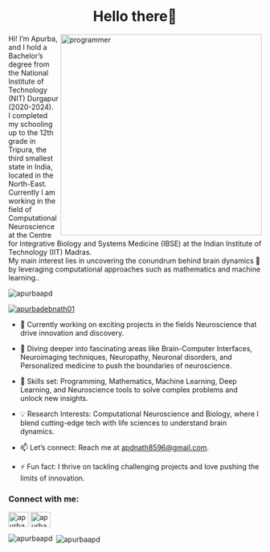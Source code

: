 <h1 align="center">Hello there👋</h1>
<img align="right" alt="programmer" width="400" src="https://thumbs.gfycat.com/AgonizingEvenHoiho-size_restricted.gif">

<p align="left">
   Hi! I’m Apurba, </br>
   and I hold a Bachelor’s degree from the National Institute of Technology (NIT) Durgapur (2020-2024).<br>
   I completed my schooling up to the 12th grade in Tripura, the third smallest state in India, located in the North-East.<br>
  Currently I am working in the field of Computational Neuroscience at the Centre for Integrative Biology and Systems Medicine (IBSE) at the Indian Institute of Technology (IIT) Madras.<br>
  My main interest lies in uncovering the conundrum behind brain dynamics 🧠 by leveraging computational approaches such as mathematics and machine learning..
</p>


<p align="left"> <img src="https://komarev.com/ghpvc/?username=apurbaapd&label=Profile%20views&color=0e75b6&style=flat" alt="apurbaapd" /> </p>

<p align="left"> <a href="https://twitter.com/apurbadebnath01" target="blank"><img src="https://img.shields.io/twitter/follow/apurbadebnath01?logo=twitter&style=for-the-badge" alt="apurbadebnath01" /></a> </p>

- 🔭 Currently working on exciting projects in the fields Neuroscience that drive innovation and discovery.

- 🌱 Diving deeper into fascinating areas like Brain-Computer Interfaces, Neuroimaging techniques, Neuropathy, Neuronal disorders, and Personalized medicine to push the boundaries of neuroscience.

- 🎯 Skills set: Programming, Mathematics, Machine Learning, Deep Learning, and Neuroscience tools to solve complex problems and unlock new insights.

- 💡 Research Interests: Computational Neuroscience and Biology, where I blend cutting-edge tech with life sciences to understand brain dynamics.

- 📫 Let’s connect: Reach me at apdnath8596@gmail.com.

- ⚡ Fun fact: I thrive on tackling challenging projects and love pushing the limits of innovation.

<h3 align="left">Connect with me:</h3>
<p align="left">
<a href="https://twitter.com/apurbadebnath01" target="blank"><img align="center" src="https://raw.githubusercontent.com/rahuldkjain/github-profile-readme-generator/master/src/images/icons/Social/twitter.svg" alt="apurbadebnath01" height="30" width="40" /></a>
<a href="https://www.linkedin.com/in/apurba-debnath-a75a93211/" target="blank"><img align="center" src="https://raw.githubusercontent.com/rahuldkjain/github-profile-readme-generator/master/src/images/icons/Social/linked-in-alt.svg" alt="apurba-debnath-a75a93211" height="30" width="40" /></a>
</p>

<p><img align="left" src="https://github-readme-stats.vercel.app/api/top-langs?username=apurbaapd&show_icons=true&locale=en&layout=compact" alt="apurbaapd" /></p>

<p>&nbsp;<img align="center" src="https://github-readme-stats.vercel.app/api?username=apurbaapd&show_icons=true&locale=en" alt="apurbaapd" /></p>
